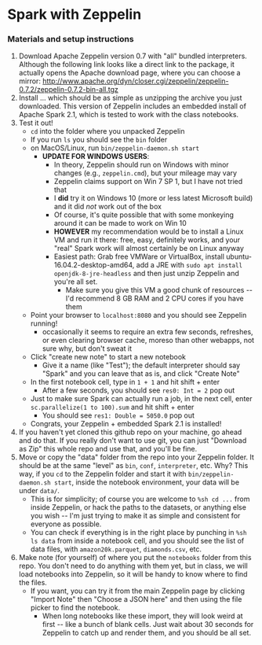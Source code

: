 # Spark with Zeppelin 

### Materials and setup instructions

1. Download Apache Zeppelin version 0.7 with "all" bundled interpreters. Although the following link looks like a direct link to the package, it actually opens the Apache download page, where you can choose a mirror:  http://www.apache.org/dyn/closer.cgi/zeppelin/zeppelin-0.7.2/zeppelin-0.7.2-bin-all.tgz
2. Install ... which should be as simple as unzipping the archive you just downloaded. This version of Zeppelin includes an embedded install of Apache Spark 2.1, which is tested to work with the class notebooks.
3. Test it out! 
	* `cd` into the folder where you unpacked Zeppelin
	* If you run `ls` you should see the `bin` folder
	* on MacOS/Linux, run `bin/zeppelin-daemon.sh start`
		* __UPDATE FOR WINDOWS USERS__:
			* In theory, Zeppelin should run on Windows with minor changes (e.g., `zeppelin.cmd`), but your mileage may vary
			* Zeppelin claims support on Win 7 SP 1, but I have not tried that
			* I __did__ try it on Windows 10 (more or less latest Microsoft build) and it did *not* work out of the box
			* Of course, it's quite possible that with some monkeying around it can be made to work on Win 10
			* __HOWEVER__ my recommendation would be to install a Linux VM and run it there: free, easy, definitely works, and your "real" Spark work will almost certainly be on Linux anyway
			* Easiest path: Grab free VMWare or VirtualBox, install ubuntu-16.04.2-desktop-amd64, add a JRE with `sudo apt install openjdk-8-jre-headless` and then just unzip Zeppelin and you're all set.
				* Make sure you give this VM a good chunk of resources -- I'd recommend 8 GB RAM and 2 CPU cores if you have them
	* Point your browser to `localhost:8080` and you should see Zeppelin running!
		* occasionally it seems to require an extra few seconds, refreshes, or even clearing browser cache, moreso than other webapps, not sure why, but don't sweat it
	* Click "create new note" to start a new notebook
		* Give it a name (like "Test"); the default interpreter should say "Spark" and you can leave that as is, and click "Create Note"
	* In the first notebook cell, type in `1 + 1` and hit shift + enter
		* After a few seconds, you should see `res0: Int = 2` pop out
	* Just to make sure Spark can actually run a job, in the next cell, enter `sc.parallelize(1 to 100).sum` and hit shift + enter
		* You should see `res1: Double = 5050.0` pop out
	* Congrats, your Zeppelin + embedded Spark 2.1 is installed!
4. If you haven't yet cloned this github repo on your machine, go ahead and do that. If you really don't want to use git, you can just "Download as Zip" this whole repo and use that, and you'll be fine.
5. Move or copy the "data" folder from the repo into your Zeppelin folder. It should be at the same "level" as `bin`, `conf`, `interpreter`, etc. Why? This way, if you `cd` to the Zeppelin folder and start it with `bin/zeppelin-daemon.sh start`, inside the notebook environment, your data will be under `data/`.
	* This is for simplicity; of course you are welcome to `%sh cd ...` from inside Zeppelin, or hack the paths to the datasets, or anything else you wish -- I'm just trying to make it as simple and consistent for everyone as possible.
	* You can check if everything is in the right place by punching in `%sh ls data` from inside a notebook cell, and you should see the list of data files, with `amazon20k.parquet`, `diamonds.csv`, etc.
6. Make note (for yourself) of where you put the `notebooks` folder from this repo. You don't need to do anything with them yet, but in class, we will load notebooks into Zeppelin, so it will be handy to know where to find the files.
	* If you want, you can try it from the main Zeppelin page by clicking "Import Note" then "Choose a JSON here" and then using the file picker to find the notebook.
		* When long notebooks like these import, they will look weird at first -- like a bunch of blank cells. Just wait about 30 seconds for Zeppelin to catch up and render them, and you should be all set.


